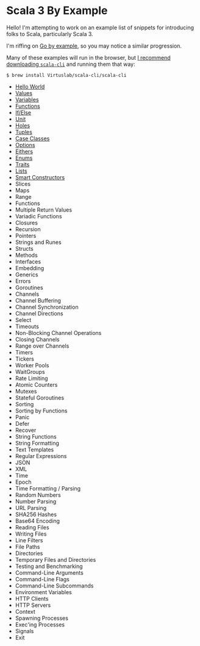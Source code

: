 # Scala 3 By Example

Hello! I'm attempting to work on an example list of snippets for introducing
folks to Scala, particularly Scala 3.

I'm riffing on [Go by example](https://gobyexample.com/), so you may notice a
similar progression.

Many of these examples will run in the browser, but [I recommend downloading `scala-cli`](https://scala-cli.virtuslab.org/) and running them that way:

```shell
$ brew install Virtuslab/scala-cli/scala-cli
```

- [Hello World](hello-world.html)
- [Values](values.html)
- [Variables](variables.html)
- [Functions](functions.html)
- [If/Else](if-else.html)
- [Unit](unit.html)
- [Holes](holes.html)
- [Tuples](tuples.html)
- [Case Classes](case-classes.html)
- [Options](options.html)
- [Eithers](eithers.html)
- [Enums](enums.html)
- [Traits](traits.html)
- [Lists](lists.html)
- [Smart Constructors](smart-constructors.html)
- Slices
- Maps
- Range
- Functions
- Multiple Return Values
- Variadic Functions
- Closures
- Recursion
- Pointers
- Strings and Runes
- Structs
- Methods
- Interfaces
- Embedding
- Generics
- Errors
- Goroutines
- Channels
- Channel Buffering
- Channel Synchronization
- Channel Directions
- Select
- Timeouts
- Non-Blocking Channel Operations
- Closing Channels
- Range over Channels
- Timers
- Tickers
- Worker Pools
- WaitGroups
- Rate Limiting
- Atomic Counters
- Mutexes
- Stateful Goroutines
- Sorting
- Sorting by Functions
- Panic
- Defer
- Recover
- String Functions
- String Formatting
- Text Templates
- Regular Expressions
- JSON
- XML
- Time
- Epoch
- Time Formatting / Parsing
- Random Numbers
- Number Parsing
- URL Parsing
- SHA256 Hashes
- Base64 Encoding
- Reading Files
- Writing Files
- Line Filters
- File Paths
- Directories
- Temporary Files and Directories
- Testing and Benchmarking
- Command-Line Arguments
- Command-Line Flags
- Command-Line Subcommands
- Environment Variables
- HTTP Clients
- HTTP Servers
- Context
- Spawning Processes
- Exec'ing Processes
- Signals
- Exit
